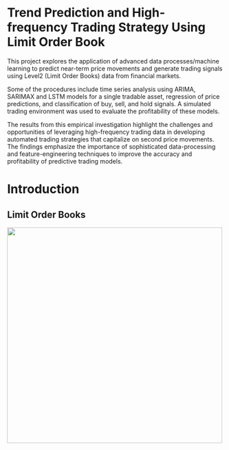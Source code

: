 # Trend Prediction and High-frequency Trading Strategy Using Limit Order Book

This project explores the application of advanced data processes/machine learning to predict near-term price movements and generate trading signals using Level2 (Limit Order Books) data from financial markets. 

Some of the procedures include time series analysis using ARIMA, SARIMAX and LSTM models for a single tradable asset, regression of price predictions, and classification of buy, sell, and hold signals. A simulated trading environment was used to evaluate the profitability of these models. 

The results from this empirical investigation highlight the challenges and opportunities of leveraging high-frequency trading data in developing automated trading strategies that capitalize on second price movements. The findings emphasize the importance of sophisticated data-processing and feature-engineering techniques to improve the accuracy and profitability of predictive trading models.

# Introduction

## Limit Order Books

<img src="https://www.researchgate.net/profile/Joaquin-Fernandez-Tapia/publication/284900784/figure/fig3/AS:652208416763906@1532510012149/Graphical-representation-of-the-Limit-Order-Book.png" width="500">
